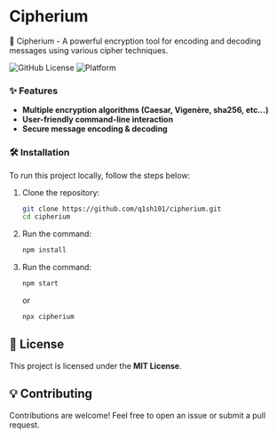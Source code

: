 # Cipherium

🔐 Cipherium - A powerful encryption tool for encoding and decoding messages using various cipher techniques.

![GitHub License](https://img.shields.io/badge/license-MIT-blue)
![Platform](https://img.shields.io/badge/platform-Linux%20%7C%20Windows%20%7C%20macOS-lightgrey)


### ✨ Features

- **Multiple encryption algorithms (Caesar, Vigenère, sha256, etc...)**
- **User-friendly command-line interaction**
- **Secure message encoding & decoding**


### 🛠 Installation

To run this project locally, follow the steps below:

1. Clone the repository:
    ```bash
    git clone https://github.com/q1sh101/cipherium.git
    cd cipherium
    ```

2. Run the command:
    ```bash
    npm install 
    ```
    
3. Run the command:
    ```bash
    npm start
    ```
   or
    ```bash
    npx cipherium
    ```



## 📜 License
This project is licensed under the **MIT License**.


## 💡 Contributing
Contributions are welcome! Feel free to open an issue or submit a pull request.
